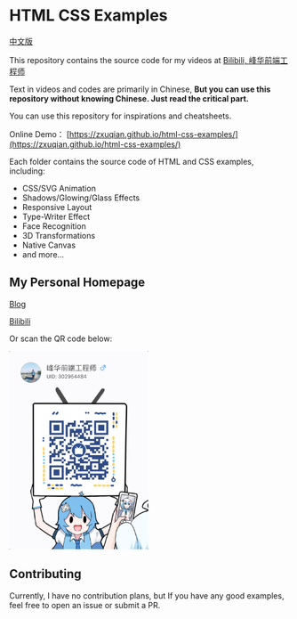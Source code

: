# HTML CSS Examples

[中文版](./README-zh_CN.md)

This repository contains the source code for my videos at [Bilibili, 峰华前端工程师](https://space.bilibili.com/302954484)

Text in videos and codes are primarily in Chinese, **But you can use this repository without knowing Chinese. Just read the critical part.**

You can use this repository for inspirations and cheatsheets.

Online Demo： [https://zxuqian.github.io/html-css-examples/](https://zxuqian.github.io/html-css-examples/)

Each folder contains the source code of HTML and CSS examples, including:

- CSS/SVG Animation
- Shadows/Glowing/Glass Effects
- Responsive Layout
- Type-Writer Effect
- Face Recognition
- 3D Transformations
- Native Canvas
- and more...

## My Personal Homepage

[Blog](https://zxuqian.cn)

[Bilibili](https://space.bilibili.com/302954484)

Or scan the QR code below: 

<img src="./bilibili.jpg" width="250" alt="Bilibili 峰华前端工程师" />

## Contributing

Currently, I have no contribution plans, but If you have any good examples, feel free to open an issue or submit a PR.